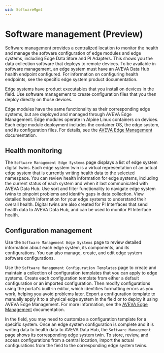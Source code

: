 ```yaml
---
uid: SoftwareMgmt
---
```


# Software management (Preview)

Software management provides a centralized location to monitor the health and manage the software configuration of edge modules and edge systems, including Edge Data Store and PI Adapters. This shows you the data collection software that deploys to remote devices. To be available in software management, an edge system must have an AVEVA Data Hub health endpoint configured. For information on configuring health endpoints, see the specific edge system product documentation.

Edge systems have product executables that you install on devices in the field. Use software management to create configuration files that you then deploy directly on those devices.

Edge modules have the same functionality as their corresponding edge systems, but are deployed and managed through AVEVA Edge Management. Edge modules operate in Alpine Linux containers on devices. Each edge module deployment includes the container OS, the edge system, and its configuration files. For details, see the [AVEVA Edge Management](https://docs.aveva.com/bundle/pi-adapter-azure-event-hubs/page/configuration/configuration.html) documentation.

## Health monitoring

The `Software Management Edge Systems` page displays a list of edge system digital twins. Each edge system twin is a virtual representation of an actual edge system that is currently writing health data to the selected namespace. You can review health information for edge systems, including the current status of each system and when it last communicated with AVEVA Data Hub. Use sort and filter functionality to navigate edge system twins to pinpoint problems and identify gaps in data collection. View detailed health information for your edge systems to understand their overall health. Digital twins are also created for PI Interfaces that send health data to AVEVA Data Hub, and can be used to monitor PI Interface health. 

## Configuration management

Use the `Software Management Edge Systems` page to review detailed information about each edge system, its components, and its configurations. You can also manage, create, and edit edge system software configurations.

Use the `Software Management Configuration Templates` page to create and maintain a collection of configuration templates that you can apply to edge systems. Create each configuration template from either a default configuration or an imported configuration. Then modify configurations using the portal's built-in editor, which identifies formatting errors as you work, helping you avoid problems later. Export a configuration template to manually apply it to a physical edge system in the field or to deploy it using AVEVA Edge Management. For more information, see the [AVEVA Edge Management](https://edgemanagement.connect.aveva.com/help/#/home/665916/10/11) documentation.

In the field, you may need to customize a configuration template for a specific system. Once an edge system configuration is complete and it is writing data to health data to AVEVA Data Hub, the `Software Management` page shows its corresponding edge system twin. To store, review, and access configurations from a central location, import the actual configurations from the field to the corresponding edge system twins. 
